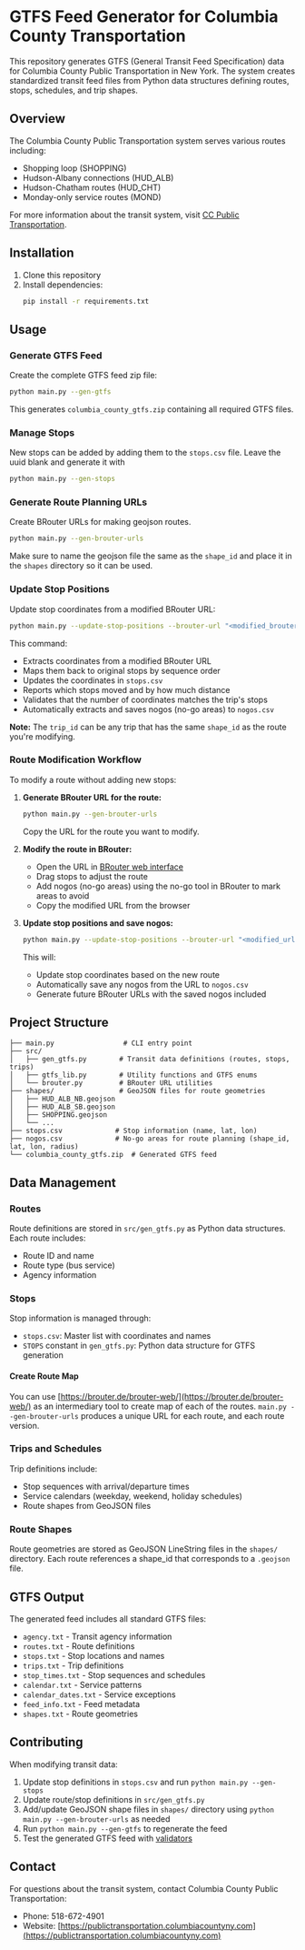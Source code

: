 # GTFS Feed Generator for Columbia County Transportation

This repository generates GTFS (General Transit Feed Specification) data for Columbia County Public Transportation in New York. The system creates standardized transit feed files from Python data structures defining routes, stops, schedules, and trip shapes.

## Overview

The Columbia County Public Transportation system serves various routes including:
- Shopping loop (SHOPPING)
- Hudson-Albany connections (HUD_ALB)
- Hudson-Chatham routes (HUD_CHT)
- Monday-only service routes (MOND)

For more information about the transit system, visit [CC Public
Transportation](https://publictransportation.columbiacountyny.com/).

## Installation

1. Clone this repository
2. Install dependencies:
   ```bash
   pip install -r requirements.txt
   ```

## Usage

### Generate GTFS Feed
Create the complete GTFS feed zip file:
```bash
python main.py --gen-gtfs
```
This generates `columbia_county_gtfs.zip` containing all required GTFS files.

### Manage Stops

New stops can be added by adding them to the `stops.csv` file. Leave the uuid
blank and generate it with
```bash
python main.py --gen-stops
```

### Generate Route Planning URLs
Create BRouter URLs for making geojson routes.
```bash
python main.py --gen-brouter-urls
```

Make sure to name the geojson file the same as the `shape_id` and place it in
the `shapes` directory so it can be used.

### Update Stop Positions
Update stop coordinates from a modified BRouter URL:
```bash
python main.py --update-stop-positions --brouter-url "<modified_brouter_url>" --trip-id "<trip_id>"
```

This command:
- Extracts coordinates from a modified BRouter URL
- Maps them back to original stops by sequence order
- Updates the coordinates in `stops.csv`
- Reports which stops moved and by how much distance
- Validates that the number of coordinates matches the trip's stops
- Automatically extracts and saves nogos (no-go areas) to `nogos.csv`

**Note:** The `trip_id` can be any trip that has the same `shape_id` as the route you're modifying.

### Route Modification Workflow

To modify a route without adding new stops:

1. **Generate BRouter URL for the route:**
   ```bash
   python main.py --gen-brouter-urls
   ```
   Copy the URL for the route you want to modify.

2. **Modify the route in BRouter:**
   - Open the URL in [BRouter web interface](https://brouter.de/brouter-web/)
   - Drag stops to adjust the route
   - Add nogos (no-go areas) using the no-go tool in BRouter to mark areas to avoid
   - Copy the modified URL from the browser

3. **Update stop positions and save nogos:**
   ```bash
   python main.py --update-stop-positions --brouter-url "<modified_url>" --trip-id "<trip_id>"
   ```
   This will:
   - Update stop coordinates based on the new route
   - Automatically save any nogos from the URL to `nogos.csv`
   - Generate future BRouter URLs with the saved nogos included

## Project Structure

```
├── main.py                 # CLI entry point
├── src/
│   ├── gen_gtfs.py        # Transit data definitions (routes, stops, trips)
│   ├── gtfs_lib.py        # Utility functions and GTFS enums
│   └── brouter.py         # BRouter URL utilities
├── shapes/                # GeoJSON files for route geometries
│   ├── HUD_ALB_NB.geojson
│   ├── HUD_ALB_SB.geojson
│   ├── SHOPPING.geojson
│   └── ...
├── stops.csv             # Stop information (name, lat, lon)
├── nogos.csv             # No-go areas for route planning (shape_id, lat, lon, radius)
└── columbia_county_gtfs.zip  # Generated GTFS feed
```

## Data Management

### Routes
Route definitions are stored in `src/gen_gtfs.py` as Python data structures. Each route includes:
- Route ID and name
- Route type (bus service)
- Agency information

### Stops
Stop information is managed through:
- `stops.csv`: Master list with coordinates and names
- `STOPS` constant in `gen_gtfs.py`: Python data structure for GTFS generation

#### Create Route Map
You can use [https://brouter.de/brouter-web/](https://brouter.de/brouter-web/)
as an intermediary tool to create map of each of the routes. `main.py
--gen-brouter-urls` produces a unique URL for each route, and each route
version. 

### Trips and Schedules
Trip definitions include:
- Stop sequences with arrival/departure times
- Service calendars (weekday, weekend, holiday schedules)
- Route shapes from GeoJSON files

### Route Shapes
Route geometries are stored as GeoJSON LineString files in the `shapes/`
directory. Each route references a shape_id that corresponds to a `.geojson`
file.

## GTFS Output

The generated feed includes all standard GTFS files:
- `agency.txt` - Transit agency information
- `routes.txt` - Route definitions
- `stops.txt` - Stop locations and names
- `trips.txt` - Trip definitions
- `stop_times.txt` - Stop sequences and schedules
- `calendar.txt` - Service patterns
- `calendar_dates.txt` - Service exceptions
- `feed_info.txt` - Feed metadata
- `shapes.txt` - Route geometries

## Contributing

When modifying transit data:
1. Update stop definitions in `stops.csv` and run `python main.py --gen-stops`
2. Update route/stop definitions in `src/gen_gtfs.py`
3. Add/update GeoJSON shape files in `shapes/` directory using `python main.py --gen-brouter-urls` as needed
4. Run `python main.py --gen-gtfs` to regenerate the feed
5. Test the generated GTFS feed with [validators](https://gtfs-validator.mobilitydata.org/)

## Contact

For questions about the transit system, contact Columbia County Public Transportation:
- Phone: 518-672-4901
- Website: [https://publictransportation.columbiacountyny.com](https://publictransportation.columbiacountyny.com)
